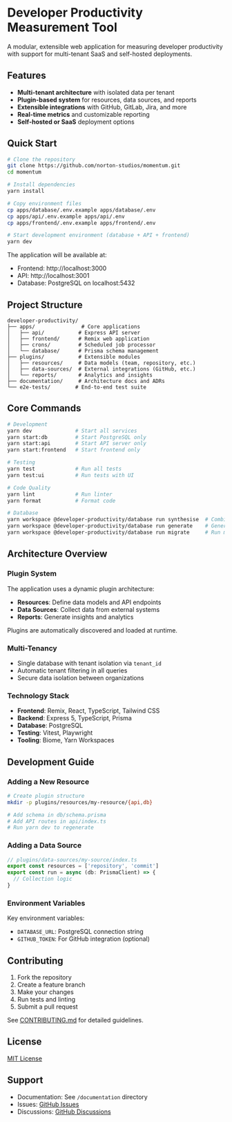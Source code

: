 # Developer Productivity Measurement Tool

A modular, extensible web application for measuring developer productivity with support for multi-tenant SaaS and self-hosted deployments.

## Features

- **Multi-tenant architecture** with isolated data per tenant
- **Plugin-based system** for resources, data sources, and reports
- **Extensible integrations** with GitHub, GitLab, Jira, and more
- **Real-time metrics** and customizable reporting
- **Self-hosted or SaaS** deployment options

## Quick Start

```bash
# Clone the repository
git clone https://github.com/norton-studios/momentum.git
cd momentum

# Install dependencies
yarn install

# Copy environment files
cp apps/database/.env.example apps/database/.env
cp apps/api/.env.example apps/api/.env
cp apps/frontend/.env.example apps/frontend/.env

# Start development environment (database + API + frontend)
yarn dev
```

The application will be available at:
- Frontend: http://localhost:3000
- API: http://localhost:3001
- Database: PostgreSQL on localhost:5432

## Project Structure

```
developer-productivity/
├── apps/               # Core applications
│   ├── api/           # Express API server
│   ├── frontend/      # Remix web application
│   ├── crons/         # Scheduled job processor
│   └── database/      # Prisma schema management
├── plugins/           # Extensible modules
│   ├── resources/     # Data models (team, repository, etc.)
│   ├── data-sources/  # External integrations (GitHub, etc.)
│   └── reports/       # Analytics and insights
├── documentation/     # Architecture docs and ADRs
└── e2e-tests/        # End-to-end test suite
```

## Core Commands

```bash
# Development
yarn dev              # Start all services
yarn start:db         # Start PostgreSQL only
yarn start:api        # Start API server only
yarn start:frontend   # Start frontend only

# Testing
yarn test             # Run all tests
yarn test:ui          # Run tests with UI

# Code Quality
yarn lint             # Run linter
yarn format           # Format code

# Database
yarn workspace @developer-productivity/database run synthesise  # Combine schemas
yarn workspace @developer-productivity/database run generate    # Generate client
yarn workspace @developer-productivity/database run migrate     # Run migrations
```

## Architecture Overview

### Plugin System

The application uses a dynamic plugin architecture:

- **Resources**: Define data models and API endpoints
- **Data Sources**: Collect data from external systems
- **Reports**: Generate insights and analytics

Plugins are automatically discovered and loaded at runtime.

### Multi-Tenancy

- Single database with tenant isolation via `tenant_id`
- Automatic tenant filtering in all queries
- Secure data isolation between organizations

### Technology Stack

- **Frontend**: Remix, React, TypeScript, Tailwind CSS
- **Backend**: Express 5, TypeScript, Prisma
- **Database**: PostgreSQL
- **Testing**: Vitest, Playwright
- **Tooling**: Biome, Yarn Workspaces

## Development Guide

### Adding a New Resource

```bash
# Create plugin structure
mkdir -p plugins/resources/my-resource/{api,db}

# Add schema in db/schema.prisma
# Add API routes in api/index.ts
# Run yarn dev to regenerate
```

### Adding a Data Source

```typescript
// plugins/data-sources/my-source/index.ts
export const resources = ['repository', 'commit']
export const run = async (db: PrismaClient) => {
  // Collection logic
}
```

### Environment Variables

Key environment variables:

- `DATABASE_URL`: PostgreSQL connection string
- `GITHUB_TOKEN`: For GitHub integration (optional)

## Contributing

1. Fork the repository
2. Create a feature branch
3. Make your changes
4. Run tests and linting
5. Submit a pull request

See [CONTRIBUTING.md](documentation/CONTRIBUTING.md) for detailed guidelines.

## License

[MIT License](LICENSE)

## Support

- Documentation: See `/documentation` directory
- Issues: [GitHub Issues](https://github.com/norton-studios/momentum/issues)
- Discussions: [GitHub Discussions](https://github.com/norton-studios/momentum/discussions)